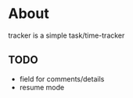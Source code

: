 # About

tracker is a simple task/time-tracker


## TODO

- field for comments/details
- resume mode